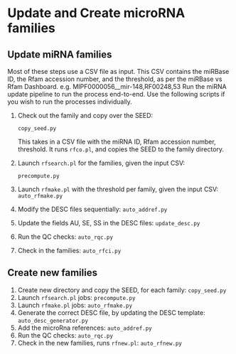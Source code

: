 # Update and Create microRNA families

## Update miRNA families

Most of these steps use a CSV file as input. This CSV contains the miRBase ID, the Rfam accession number, and the threshold, 
as per the miRBase vs Rfam Dashboard. 
e.g. MIPF0000056__mir-148,RF00248,53
Run the miRNA update pipeline to run the process end-to-end. 
Use the following scripts if you wish to run the processes individually.

1. Check out the family and copy over the SEED:

    `copy_seed.py`

    This takes in a CSV file with the miRNA ID, Rfam accession number, threshold. It runs `rfco.pl`, and copies the SEED to the family directory. 

2. Launch `rfsearch.pl` for the families, given the input CSV:

    `precompute.py`

3. Launch `rfmake.pl` with the threshold per family, given the input CSV:
    `auto_rfmake.py`

4. Modify the DESC files sequentially:
    `auto_addref.py`

5. Update the fields AU, SE, SS in the DESC files:
    `update_desc.py`

6. Run the QC checks:
    `auto_rqc.py`

7. Check in the families:
   `auto_rfci.py`

   
## Create new families

1. Create new directory and copy the SEED, for each family:
    `copy_seed.py`
2. Launch `rfsearch.pl` jobs:
    `precompute.py`
3. Launch `rfmake.pl` jobs:
   `auto_rfmake.py`
4. Generate the correct DESC file, by updating the DESC template:
    `auto_desc_generator.py`
5. Add the microRna references:
    `auto_addref.py`
6. Run the QC checks:
   `auto_rqc.py`
7. Check in the new families, runs `rfnew.pl`:
    `auto_rfnew.py`

